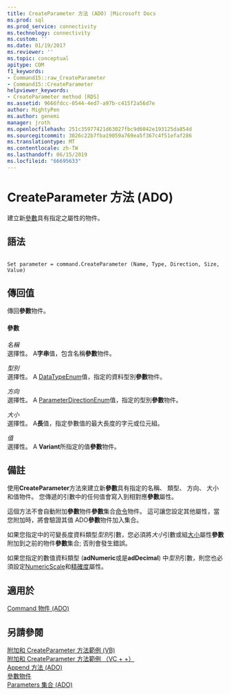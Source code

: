 ```yaml
---
title: CreateParameter 方法 (ADO) |Microsoft Docs
ms.prod: sql
ms.prod_service: connectivity
ms.technology: connectivity
ms.custom: ''
ms.date: 01/19/2017
ms.reviewer: ''
ms.topic: conceptual
apitype: COM
f1_keywords:
- Command15::raw_CreateParameter
- Command15::CreateParameter
helpviewer_keywords:
- CreateParameter method [RDS]
ms.assetid: 9666fdcc-0544-4ed7-a97b-c415f2a56d7e
author: MightyPen
ms.author: genemi
manager: jroth
ms.openlocfilehash: 251c35977421d63027fbc9d6042e193125da854d
ms.sourcegitcommit: 3026c22b7fba19059a769ea5f367c4f51efaf286
ms.translationtype: MT
ms.contentlocale: zh-TW
ms.lasthandoff: 06/15/2019
ms.locfileid: "66695633"
---
```

# <a name="createparameter-method-ado"></a>CreateParameter 方法 (ADO)
建立新[參數](../../../ado/reference/ado-api/parameter-object.md)具有指定之屬性的物件。  
  
## <a name="syntax"></a>語法  
  
```  
  
Set parameter = command.CreateParameter (Name, Type, Direction, Size, Value)  
```  
  
## <a name="return-value"></a>傳回值  
 傳回**參數**物件。  
  
#### <a name="parameters"></a>參數  
 *名稱*  
 選擇性。 A**字串**值，包含名稱**參數**物件。  
  
 *型別*  
 選擇性。 A [DataTypeEnum](../../../ado/reference/ado-api/datatypeenum.md)值，指定的資料型別**參數**物件。  
  
 *方向*  
 選擇性。 A [ParameterDirectionEnum](../../../ado/reference/ado-api/parameterdirectionenum.md)值，指定的型別**參數**物件。  
  
 *大小*  
 選擇性。 A**長**值，指定參數值的最大長度的字元或位元組。  
  
 *值*  
 選擇性。 A **Variant**所指定的值**參數**物件。  
  
## <a name="remarks"></a>備註  
 使用**CreateParameter**方法來建立新**參數**具有指定的名稱、 類型、 方向、 大小和值物件。 您傳遞的引數中的任何值會寫入到相對應**參數**屬性。  
  
 這個方法不會自動附加**參數**物件**參數**集合[命令](../../../ado/reference/ado-api/command-object-ado.md)物件。 這可讓您設定其他屬性，當您附加時，將會驗證其值 ADO**參數**物件加入集合。  
  
 如果您指定中的可變長度資料類型*型別*引數，您必須將*大小*引數或組[大小](../../../ado/reference/ado-api/size-property-ado-parameter.md)屬性**參數**附加到之前的物件**參數**集合; 否則會發生錯誤。  
  
 如果您指定的數值資料類型 (**adNumeric**或是**adDecimal**) 中*型別*引數，則您也必須設定[NumericScale](../../../ado/reference/ado-api/numericscale-property-ado.md)和[精確度](../../../ado/reference/ado-api/precision-property-ado.md)屬性。  
  
## <a name="applies-to"></a>適用於  
 [Command 物件 (ADO)](../../../ado/reference/ado-api/command-object-ado.md)  
  
## <a name="see-also"></a>另請參閱  
 [附加和 CreateParameter 方法範例 (VB)](../../../ado/reference/ado-api/append-and-createparameter-methods-example-vb.md)   
 [附加和 CreateParameter 方法範例 （VC + +）](../../../ado/reference/ado-api/append-and-createparameter-methods-example-vc.md)   
 [Append 方法 (ADO)](../../../ado/reference/ado-api/append-method-ado.md)   
 [參數物件](../../../ado/reference/ado-api/parameter-object.md)   
 [Parameters 集合 (ADO)](../../../ado/reference/ado-api/parameters-collection-ado.md)
